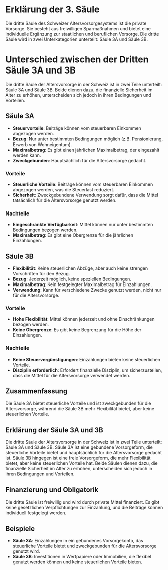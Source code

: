 # Erklärung der 3. Säule

Die dritte Säule des Schweizer Altersvorsorgesystems ist die private Vorsorge. Sie besteht aus freiwilligen Sparmaßnahmen und bietet eine individuelle Ergänzung zur staatlichen und beruflichen Vorsorge. Die dritte Säule wird in zwei Unterkategorien unterteilt: Säule 3A und Säule 3B.

# Unterschied zwischen der Dritten Säule 3A und 3B

Die dritte Säule der Altersvorsorge in der Schweiz ist in zwei Teile unterteilt: Säule 3A und Säule 3B. Beide dienen dazu, die finanzielle Sicherheit im Alter zu erhöhen, unterscheiden sich jedoch in ihren Bedingungen und Vorteilen.

## Säule 3A

- **Steuervorteile**: Beiträge können vom steuerbaren Einkommen abgezogen werden.
- **Bezug**: Nur unter bestimmten Bedingungen möglich (z.B. Pensionierung, Erwerb von Wohneigentum).
- **Maximalbetrag**: Es gibt einen jährlichen Maximalbetrag, der eingezahlt werden kann.
- **Zweckgebunden**: Hauptsächlich für die Altersvorsorge gedacht.

### Vorteile

- **Steuerliche Vorteile**: Beiträge können vom steuerbaren Einkommen abgezogen werden, was die Steuerlast reduziert.
- **Sicherheit**: Zweckgebundene Verwendung sorgt dafür, dass die Mittel tatsächlich für die Altersvorsorge genutzt werden.

### Nachteile

- **Eingeschränkte Verfügbarkeit**: Mittel können nur unter bestimmten Bedingungen bezogen werden.
- **Maximalbetrag**: Es gibt eine Obergrenze für die jährlichen Einzahlungen.

## Säule 3B

- **Flexibilität**: Keine steuerlichen Abzüge, aber auch keine strengen Vorschriften für den Bezug.
- **Bezug**: Jederzeit möglich, keine speziellen Bedingungen.
- **Maximalbetrag**: Kein festgelegter Maximalbetrag für Einzahlungen.
- **Verwendung**: Kann für verschiedene Zwecke genutzt werden, nicht nur für die Altersvorsorge.

### Vorteile

- **Hohe Flexibilität**: Mittel können jederzeit und ohne Einschränkungen bezogen werden.
- **Keine Obergrenze**: Es gibt keine Begrenzung für die Höhe der Einzahlungen.

### Nachteile

- **Keine Steuervergünstigungen**: Einzahlungen bieten keine steuerlichen Vorteile.
- **Disziplin erforderlich**: Erfordert finanzielle Disziplin, um sicherzustellen, dass die Mittel für die Altersvorsorge verwendet werden.

## Zusammenfassung

Die Säule 3A bietet steuerliche Vorteile und ist zweckgebunden für die Altersvorsorge, während die Säule 3B mehr Flexibilität bietet, aber keine steuerlichen Vorteile.

## Erklärung der Säule 3A und 3B

Die dritte Säule der Altersvorsorge in der Schweiz ist in zwei Teile unterteilt: Säule 3A und Säule 3B. Säule 3A ist eine gebundene Vorsorgeform, die steuerliche Vorteile bietet und hauptsächlich für die Altersvorsorge gedacht ist. Säule 3B hingegen ist eine freie Vorsorgeform, die mehr Flexibilität bietet, aber keine steuerlichen Vorteile hat. Beide Säulen dienen dazu, die finanzielle Sicherheit im Alter zu erhöhen, unterscheiden sich jedoch in ihren Bedingungen und Vorteilen.

## Finanzierung und Obligatorik

Die dritte Säule ist freiwillig und wird durch private Mittel finanziert. Es gibt keine gesetzlichen Verpflichtungen zur Einzahlung, und die Beiträge können individuell festgelegt werden.

## Beispiele

- **Säule 3A**: Einzahlungen in ein gebundenes Vorsorgekonto, das steuerliche Vorteile bietet und zweckgebunden für die Altersvorsorge genutzt wird.
- **Säule 3B**: Investitionen in Wertpapiere oder Immobilien, die flexibel genutzt werden können und keine steuerlichen Vorteile bieten.
